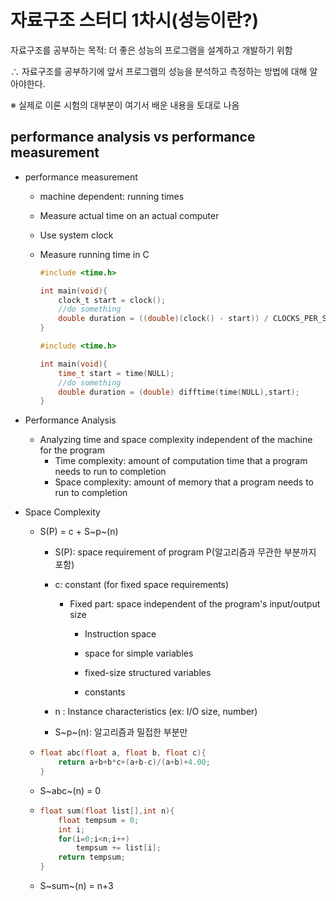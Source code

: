 # 자료구조 스터디 1차시(성능이란?)

자료구조를 공부하는 목적: 더 좋은 성능의 프로그램을 설계하고 개발하기 위함

∴ 자료구조를 공부하기에 앞서 프로그램의 성능을 분석하고 측정하는 방법에 대해 알아야한다.

※ 실제로 이론 시험의 대부분이 여기서 배운 내용을 토대로 나옴



## performance analysis vs performance measurement

* performance measurement

  * machine dependent: running times

  * Measure actual time on an actual computer

  * Use system clock

  * Measure running time in C

    ``` C
    #include <time.h>
    
    int main(void){
    	clock_t start = clock();
    	//do something
        double duration = ((double)(clock() - start)) / CLOCKS_PER_SEC;
    }
    ```

    ```c
    #include <time.h>
    
    int main(void){
    	time_t start = time(NULL);
    	//do something
        double duration = (double) difftime(time(NULL),start);
    }
    ```

* Performance Analysis
  * Analyzing time and space complexity independent of the machine for the program
    * Time complexity: amount of computation time that a program needs to run to completion
    * Space complexity: amount of memory that a program needs to run to completion

 * Space Complexity

   * S(P) = c + S~p~(n)

     * S(P): space requirement of program P(알고리즘과 무관한 부분까지 포함)

     * c: constant (for fixed space requirements)

       * Fixed part: space independent of the program's input/output size

         - Instruction space

         - space for simple variables
         - fixed-size structured variables
         - constants

     * n : Instance characteristics (ex: I/O size, number)

     * S~p~(n): 알고리즘과 밀접한 부분만

   * ```c
     float abc(float a, float b, float c){
         return a+b+b*c+(a+b-c)/(a+b)+4.00;
     }
     ```

   * S~abc~(n) = 0

   * ```c
     float sum(float list[],int n){
         float tempsum = 0;
         int i;
         for(i=0;i<n;i++)
             tempsum += list[i];
         return tempsum;
     }
     ```

   * S~sum~(n) = n+3

